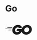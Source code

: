 # Go

<svg xmlns="http://www.w3.org/2000/svg" height="68" viewBox="0 0 640 512"><path fill="currentColor" d="M400.1 194.8c-10.9 2.8-19.9 4.3-29.1 7.6c-7.3 1.9-14.7 3.9-23.2 6.1l-.6.1c-4.2 1.2-4.6 1.3-8.5-3.2c-4.7-5.3-8.1-8.7-14.6-11.9c-19.7-9.6-38.7-6.8-56.4 4.7c-21.2 13.7-32.1 34-31.8 59.2c.3 25 17.4 45.5 41.2 48.9c22 2.8 39.8-4.6 53.8-20.5c2.1-2.6 4-5.3 6.1-8.3c.8-1 1.5-2.1 2.3-3.3h-60.1c-6.5 0-8.1-4-5.9-9.3c4-9.7 11.5-25.9 15.9-34c.9-1.8 3.1-5.8 6.9-5.8h101.1c4.5-13.4 11.8-26.9 21.6-39.7c22.7-29.9 49.3-45.5 87.2-52c31.8-5.6 61.7-2.5 88.9 15.9c24.6 16.8 39.8 39.6 43.9 69.5c5.3 42.1-6.9 76.3-36.7 105.6c-19.7 20.9-44.9 34-73.9 39.9c-5.6 1-11.1 1.5-16.5 2c-2.9.2-5.7.5-8.5.8c-28.3-.6-54.2-8.7-76-27.4c-15.3-13.3-25.9-29.6-31.1-48.5c-3.7 7.3-8 14.4-14 21.1c-21.6 29.6-50.9 48-87.9 52.9c-30.6 4.1-58.9-1.8-83.9-20.5c-23-17.5-36.1-40.5-39.5-69.2c-4.1-34 5.9-65.4 26.4-91.3c22.2-29 51.5-47.4 87.3-53.9c29.3-6.2 57.3-1.9 82.6 15.3c16.5 10.9 28.3 25.8 36.1 43.9c1.9 2.8.6 4.4-3.1 5.3zm-351.8 5.6c-1.25 0-1.56-.6-.94-1.6l6.55-8.4c.62-.9 2.18-1.5 3.43-1.5H168.6c1.2 0 1.5.9.9 1.8l-5.3 8.1c-.6 1-2.2 1.9-3.1 1.9l-112.8-.3zM1.246 229.1c-1.246 0-1.558-.7-.934-1.6l6.543-8.4c.624-.9 2.182-1.6 3.425-1.6H152.4c1.2 0 1.8 1 1.5 1.9l-2.5 7.5c-.3 1.2-1.5 1.9-2.8 1.9l-147.354.3zm74.474 26.8c-.62.9-.31 1.8.93 1.8l67.95.3c.9 0 2.2-.9 2.2-2.1l.6-7.5c0-1.3-.6-2.2-1.9-2.2H83.2c-1.25 0-2.49.9-3.12 1.9l-4.36 7.8zm501.48-18c-.2-2.6-.3-4.8-.7-7c-5.6-30.8-34-48.3-63.6-41.4c-29 6.5-47.7 24.9-54.5 54.2c-5.6 24.3 6.2 48.9 28.6 58.9c17.2 7.5 34.3 6.6 50.8-1.9c24.6-13.6 38-32.7 39.6-59.5c-.1-1.2-.1-2.3-.2-3.3z"/></svg>